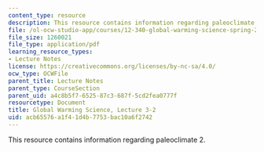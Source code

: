 ```yaml
---
content_type: resource
description: This resource contains information regarding paleoclimate 2.
file: /ol-ocw-studio-app/courses/12-340-global-warming-science-spring-2012/acb65576a1f41d4b7753bac10a6f2742_MIT12_340S12_lec3-2.pdf
file_size: 1260021
file_type: application/pdf
learning_resource_types:
- Lecture Notes
license: https://creativecommons.org/licenses/by-nc-sa/4.0/
ocw_type: OCWFile
parent_title: Lecture Notes
parent_type: CourseSection
parent_uid: a4c8b5f7-6525-87c3-687f-5cd2fea0777f
resourcetype: Document
title: Global Warming Science, Lecture 3-2
uid: acb65576-a1f4-1d4b-7753-bac10a6f2742
---
```

This resource contains information regarding paleoclimate 2.